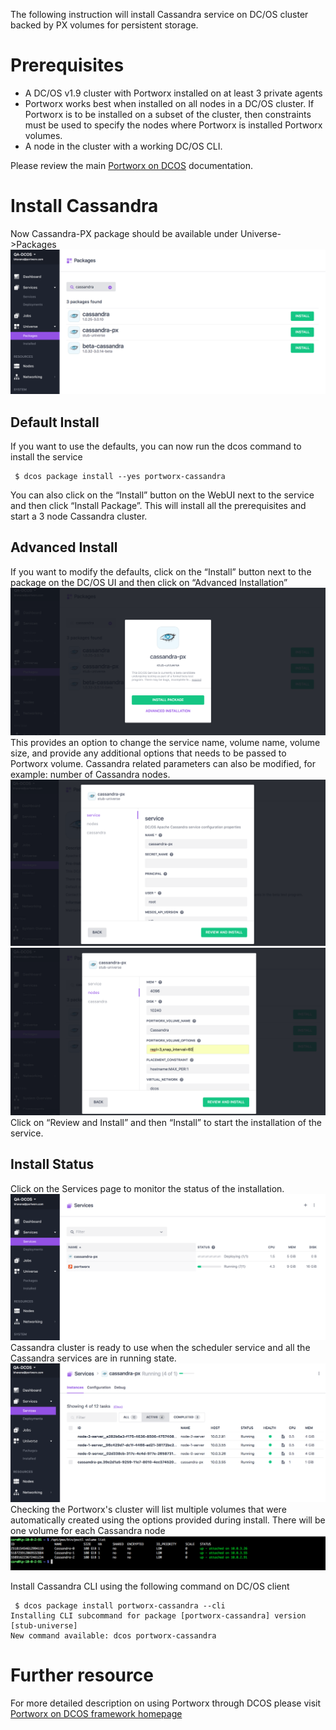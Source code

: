 
The following instruction will install Cassandra service on DC/OS cluster backed by PX volumes for persistent storage.


# Prerequisites

- A DC/OS v1.9 cluster with Portworx installed on at least 3 private agents
- Portworx works best when installed on all nodes in a DC/OS cluster.  If Portworx is to be installed on a subset of the cluster, then constraints must be used to specify the nodes where Portworx is installed
Portworx volumes.
- A node in the cluster with a working DC/OS CLI.

Please review the main [Portworx on DCOS](https://docs.portworx.com/scheduler/mesosphere-dcos/) documentation.

# Install Cassandra

Now Cassandra-PX package should be available under Universe->Packages
![Cassandra Package List](img/Cassandra-install-01.png)
## Default Install
If you want to use the defaults, you can now run the dcos command to install the service
```
 $ dcos package install --yes portworx-cassandra
```
You can also click on the  “Install” button on the WebUI next to the service and then click “Install Package”.
This will install all the prerequisites and start a 3 node Cassandra cluster.

## Advanced Install
If you want to modify the defaults, click on the “Install” button next to the package on the DC/OS UI and then click on
“Advanced Installation”
![Cassandra Install Options](img/Cassandra-install-02.png)
This provides an option to change the service name, volume name, volume size, and provide any additional options that needs to be passed to Portworx volume.
Cassandra related parameters can also be modified, for example: number of Cassandra nodes.
![Cassandra Install Options](img/cassandra-install-03.png)
![Cassandra Portworx Options](img/Cassandra-install-04.png)
Click on “Review and Install” and then “Install” to start the installation of the service.
## Install Status
Click on the Services page to monitor the status of the installation.
![Cassandra Service Status](img/Cassandra-service-01.png)
Cassandra cluster is ready to use when the scheduler service and all the Cassandra services are in running state.
![Cassandra Install Complete](img/Cassandra-service-02.png)
Checking the Portworx's cluster will list multiple volumes that were automatically created using the options provided during install.
There will be one volume for each Cassandra node
![Cassandra Portworx Volume](img/Cassandra-volume-01.png)

Install Cassandra CLI using the following command on DC/OS client
```
 $ dcos package install portworx-cassandra --cli
Installing CLI subcommand for package [portworx-cassandra] version [stub-universe]
New command available: dcos portworx-cassandra
```
# Further resource

For more detailed description on using Portworx through DCOS please visit  [Portworx on DCOS framework homepage](https://docs.portworx.com/scheduler/mesosphere-dcos)

